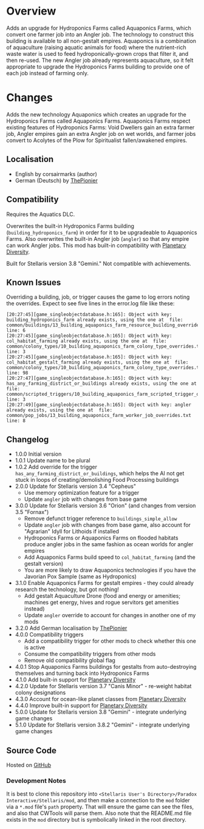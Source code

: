 # Overview

Adds an upgrade for Hydroponics Farms called Aquaponics Farms, which convert one farmer job into an Angler job.  The technology to construct this building is available to all non-gestalt empires.  Aquaponics is a combination of aquaculture (raising aquatic animals for food) where the nutrient-rich waste water is used to feed hydroponically-grown crops that filter it, and then re-used.  The new Angler job already represents aquaculture, so it felt appropriate to upgrade the Hydroponics Farms building to provide one of each job instead of farming only.

# Changes

Adds the new technology Aquaponics which creates an upgrade for the Hydroponics Farms called Aquaponics Farms.  Aquaponics Farms respect existing features of Hydroponics Farms: Void Dwellers gain an extra farmer job, Angler empires gain an extra Angler job on wet worlds, and farmer jobs convert to Acolytes of the Plow for Spiritualist fallen/awakened empires.

## Localisation

* English by corsairmarks (author)
* German (Deutsch) by [ThePionier](https://steamcommunity.com/id/ThePionier)

## Compatibility

Requires the Aquatics DLC.

Overwrites the built-in Hydroponics Farms building (`building_hydroponics_farm`) in order for it to be upgradeable to Aquaponics Farms.  Also overwrites the built-in Angler job (`angler`) so that any empire can work Angler jobs.  This mod has built-in compatibility with [Planetary Diversity](https://steamcommunity.com/sharedfiles/filedetails/?id=819148835).

Built for Stellaris version 3.8 "Gemini."  Not compatible with achievements.

## Known Issues

Overriding a building, job, or trigger causes the game to log errors noting the overrides.  Expect to see five lines in the error.log file like these:

```
[20:27:45][game_singleobjectdatabase.h:165]: Object with key: building_hydroponics_farm already exists, using the one at  file: common/buildings/13_building_aquaponics_farm_resource_building_overrides.txt line: 6
[20:27:45][game_singleobjectdatabase.h:165]: Object with key: col_habitat_farming already exists, using the one at  file: common/colony_types/10_building_aquaponics_farm_colony_type_overrides.txt line: 3
[20:27:45][game_singleobjectdatabase.h:165]: Object with key: col_habitat_gestalt_farming already exists, using the one at  file: common/colony_types/10_building_aquaponics_farm_colony_type_overrides.txt line: 98
[20:27:47][game_singleobjectdatabase.h:165]: Object with key: has_any_farming_district_or_buildings already exists, using the one at  file: common/scripted_triggers/10_building_aquaponics_farm_scripted_trigger_overrides.txt line: 3
[20:27:49][game_singleobjectdatabase.h:165]: Object with key: angler already exists, using the one at  file: common/pop_jobs/13_building_aquaponics_farm_worker_job_overrides.txt line: 8
```

## Changelog

* 1.0.0 Initial version
* 1.0.1 Update name to be plural
* 1.0.2 Add override for the trigger `has_any_farming_district_or_buildings`, which helps the AI not get stuck in loops of creating/demolishing Food Processing buildings
* 2.0.0 Update for Stellaris version 3.4 "Cepheus"
    * Use memory optimization feature for a trigger
    * Update `angler` job with changes from base game
* 3.0.0 Update for Stellaris version 3.6 "Orion" (and changes from version 3.5 "Fornax")
    * Remove defunct trigger reference to `buildings_simple_allow`
    * Update `angler` job with changes from base game, also account for "Agrarian" Idyll for Lithoids if installed
    * Hydroponics Farms or Aquaponics Farms on flooded habitats produce angler jobs in the same fashion as ocean worlds for angler empires
    * Add Aquaponics Farms build speed to `col_habitat_farming` (and the gestalt version)
    * You are more likely to draw Aquaponics technologies if you have the Javorian Pox Sample (same as Hydroponics)
* 3.1.0 Enable Aquaponics Farms for gestalt empires - they could already research the technology, but got nothing!
    * Add gestalt Aquaculture Drone (food and energy or amenities; machines get energy, hives and rogue servitors get amenities instead)
    * Update `angler` override to account for changes in another one of my mods
* 3.2.0 Add German localisation by [ThePionier](https://steamcommunity.com/id/ThePionier)
* 4.0.0 Compatibility triggers
    * Add a compatibility trigger for other mods to check whether this one is active
    * Consume the compatibility triggers from other mods
    * Remove old compatibility global flag
* 4.0.1 Stop Aquaponics Farms buildings for gestalts from auto-destroying themselves and turning back into Hydroponics Farms
* 4.1.0 Add built-in support for [Planetary Diversity](https://steamcommunity.com/sharedfiles/filedetails/?id=819148835)
* 4.2.0 Update for Stellaris version 3.7 "Canis Minor" - re-weight habitat colony designations
* 4.3.0 Account for ocean-like planet classes from [Planetary Diversity](https://steamcommunity.com/sharedfiles/filedetails/?id=819148835)
* 4.4.0 Improve built-in support for [Planetary Diversity](https://steamcommunity.com/sharedfiles/filedetails/?id=819148835)
* 5.0.0 Update for Stellaris version 3.8 "Gemini" - integrate underlying game changes
* 5.1.0 Update for Stellaris version 3.8.2 "Gemini" - integrate underlying game changes

## Source Code

Hosted on [GitHub](https://github.com/corsairmarks/building_aquaponics_farm)

### Development Notes

It is best to clone this repository into `<Stellaris User's Directory>/Paradox Interactive/Stellaris/mod`, and then make a connection to the `mod` folder via a `*.mod` file's `path` property.  That will ensure the game can see the files, and also that CWTools will parse them.  Also note that the README.md file exists in the `mod` directory but is symbolically linked in the root directory.
